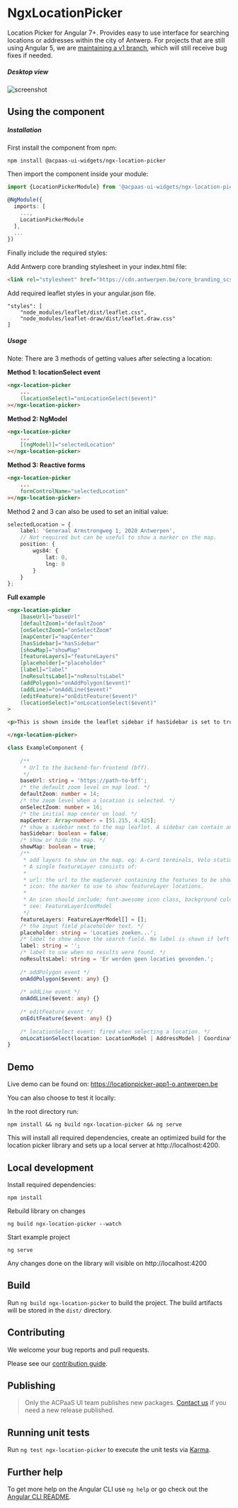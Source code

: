 # NgxLocationPicker

Location Picker for Angular 7+. Provides easy to use interface for searching locations or addresses within the city of Antwerp. For projects that are still using Angular 5, we are [maintaining a v1 branch](https://github.com/digipolisantwerp/location-picker_widget_angular/tree/v1), which will still receive bug fixes if needed.

##### Desktop view

![screenshot](desktop-view.png)

## Using the component

##### Installation

First install the component from npm:

`npm install @acpaas-ui-widgets/ngx-location-picker`

Then import the component inside your module:

```ts
import {LocationPickerModule} from '@acpaas-ui-widgets/ngx-location-picker';

@NgModule({
  imports: [
    ...,
    LocationPickerModule
  ],
  ...
})
```

Finally include the required styles:

Add Antwerp core branding stylesheet in your index.html file:

```html
<link rel="stylesheet" href="https://cdn.antwerpen.be/core_branding_scss/3.0.3/main.min.css">
```

Add required leaflet styles in your angular.json file.

```
"styles": [
    "node_modules/leaflet/dist/leaflet.css",
    "node_modules/leaflet-draw/dist/leaflet.draw.css"
]
```

##### Usage

Note: There are 3 methods of getting values after selecting a location:

**Method 1: locationSelect event**  
```html
<ngx-location-picker
    ...
    (locationSelect)="onLocationSelect($event)"
></ngx-location-picker>
```

**Method 2: NgModel**
```html
<ngx-location-picker
    ...
    [(ngModel)]="selectedLocation"
></ngx-location-picker>
```

**Method 3: Reactive forms**
```html
<ngx-location-picker
    ...
    formControlName="selectedLocation"
></ngx-location-picker>
```

Method 2 and 3 can also be used to set an initial value:

```ts
selectedLocation = {
    label: 'Generaal Armstrongweg 1, 2020 Antwerpen',
    // Not required but can be useful to show a marker on the map.
    position: {
        wgs84: {
            lat: 0,
            lng: 0
        }
    }
};
```

**Full example**
```html
<ngx-location-picker
    [baseUrl]="baseUrl"
    [defaultZoom]="defaultZoom"
    [onSelectZoom]="onSelectZoom"
    [mapCenter]="mapCenter"
    [hasSidebar]="hasSidebar"
    [showMap]="showMap"
    [featureLayers]="featureLayers"
    [placeholder]="placeholder"
    [label]="label"
    [noResultsLabel]="noResultsLabel"
    (addPolygon)="onAddPolygon($event)"
    (addLine)="onAddLine($event)"
    (editFeature)="onEditFeature($event)"
    (locationSelect)="onLocationSelect($event)"
>

<p>This is shown inside the leaflet sidebar if hasSidebar is set to true.</p>

</ngx-location-picker>
```

```ts
class ExampleComponent {
    
    /**
     * Url to the backend-for-frontend (bff).
     */
    baseUrl: string = 'https://path-to-bff';
    /* the default zoom level on map load. */
    defaultZoom: number = 14;
    /* the zoom level when a location is selected. */
    onSelectZoom: number = 16;
    /* the initial map center on load. */
    mapCenter: Array<number> = [51.215, 4.425];
    /* show a sidebar next to the map leaflet. A sidebar can contain any additional info you like. */
    hasSidebar: boolean = false;
    /* show or hide the map. */
    showMap: boolean = true;
    /**
     * add layers to show on the map. eg: A-card terminals, Velo stations, ...
     * A single featureLayer consists of:
     *
     * url: the url to the mapServer containing the features to be shown on the map.
     * icon: the marker to use to show featureLayer locations.
     *
     * An icon should include: font-awesome icon class, background color (default: transparent) and the icon color (default: #0064B)
     * see: FeatureLayerIconModel
     */
    featureLayers: FeatureLayerModel[] = [];
    /* the input field placeholder text. */
    placeholder: string = 'Locaties zoeken...';
    /* label to show above the search field. No label is shown if left empty */
    label: string = '';
    /* label to use when no results were found. */
    noResultsLabel: string = 'Er werden geen locaties gevonden.';
    
    /* addPolygon event */
    onAddPolygon($event: any) {}
    
    /* addLine event */
    onAddLine($event: any) {}
    
    /* editFeature event */
    onEditFeature($event: any) {}
    
    /* locationSelect event: fired when selecting a location. */
    onLocationSelect(location: LocationModel | AddressModel | CoordinateModel) {}
}
```

## Demo

Live demo can be found on:
https://locationpicker-app1-o.antwerpen.be

You can also choose to test it locally:

In the root directory run:
```
npm install && ng build ngx-location-picker && ng serve
```

This will install all required dependencies, create an optimized build for the location picker library and sets up a local server at http://localhost:4200.

## Local development

Install required dependencies:
```
npm install
```

Rebuild library on changes
```
ng build ngx-location-picker --watch
```

Start example project
```
ng serve
```

Any changes done on the library will visible on http://localhost:4200


## Build

Run `ng build ngx-location-picker` to build the project. The build artifacts will be stored in the `dist/` directory.

## Contributing

We welcome your bug reports and pull requests.

Please see our [contribution guide](CONTRIBUTING.md).

## Publishing

> Only the ACPaaS UI team publishes new packages. [Contact us](https://acpaas-ui.digipolis.be/contact) if you need a new release published.

## Running unit tests

Run `ng test ngx-location-picker` to execute the unit tests via [Karma](https://karma-runner.github.io).

## Further help

To get more help on the Angular CLI use `ng help` or go check out the [Angular CLI README](https://github.com/angular/angular-cli/blob/master/README.md).
